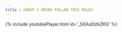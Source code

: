 ```yaml
---
title : GROUP 2 MAINS FOLLOW THIS RULES
---
```






{% include youtubePlayer.html id='_SXAuDzbZKQ' %}
